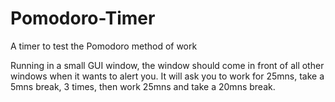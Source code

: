 # Pomodoro-Timer
A timer to test the Pomodoro method of work

Running in a small GUI window, the window should come in front of all other windows when it wants to alert you.
It will ask you to work for 25mns, take a 5mns break, 3 times, then work 25mns and take a 20mns break.
